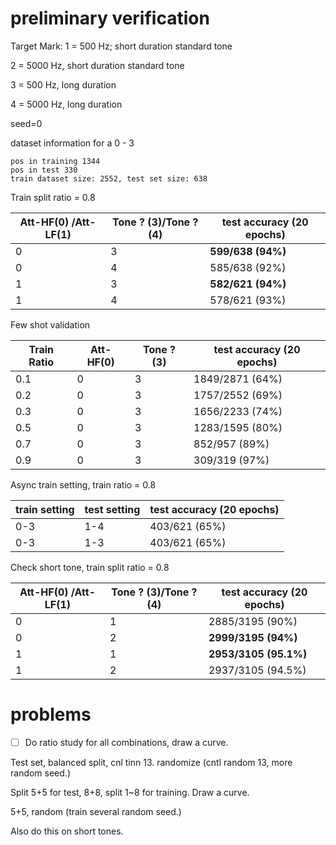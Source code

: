 # preliminary verification

Target Mark:
1 = 500 Hz; short duration standard tone

2 = 5000 Hz, short duration standard tone

3 = 500 Hz, long duration 

4 = 5000 Hz, long duration 


seed=0

dataset information for a 0 - 3
```
pos in training 1344                                                                                                
pos in test 330                                           
train dataset size: 2552, test set size: 638                                                                        
```

Train split ratio = 0.8

| Att-HF(0) /Att-LF(1) | Tone ? (3)/Tone ? (4) | test accuracy (20 epochs) |
| -------------------- | --------------------- | ------------------------- |
| 0                    | 3                     | **599/638 (94%)**         |
| 0                    | 4                     | 585/638 (92%)             |
| 1                    | 3                     | **582/621 (94%)**         |
| 1                    | 4                     | 578/621 (93%)             |

Few shot validation

| Train Ratio | Att-HF(0) | Tone ? (3) | test accuracy (20 epochs) |
| ----------- | --------- | ---------- | ------------------------- |
| 0.1         | 0         | 3          | 1849/2871 (64%)           |
| 0.2         | 0         | 3          | 1757/2552 (69%)           |
| 0.3         | 0         | 3          | 1656/2233 (74%)           |
| 0.5         | 0         | 3          | 1283/1595 (80%)           |
| 0.7         | 0         | 3          | 852/957 (89%)             |
| 0.9         | 0         | 3          | 309/319 (97%)             |


Async train setting, train ratio  = 0.8

| train setting | test setting | test accuracy (20 epochs) |
| ------------- | ------------ | ------------------------- |
| 0-3           | 1-4          | 403/621 (65%)             |
| 0-3           | 1-3          | 403/621 (65%)             |


Check short tone, train split ratio = 0.8

| Att-HF(0) /Att-LF(1) | Tone ? (3)/Tone ? (4) | test accuracy (20 epochs) |
| -------------------- | --------------------- | ------------------------- |
| 0                    | 1                     | 2885/3195 (90%)           |
| 0                    | 2                     | **2999/3195 (94%)**       |
| 1                    | 1                     | **2953/3105 (95.1%)**       |
| 1                    | 2                     | 2937/3105 (94.5%)           |


# problems

- [ ] Do ratio study for all combinations, draw a curve.

Test set, balanced split, cnl tinn 13. randomize (cntl random 13, more random seed.)

Split 5+5 for test, 8+8, split 1~8 for training. Draw a curve.

5+5, random (train several random seed.)

Also do this on short tones.